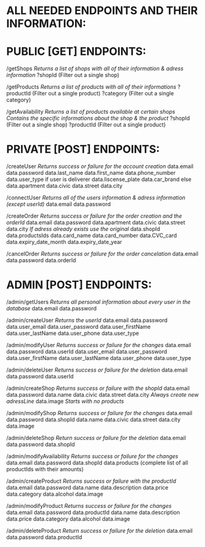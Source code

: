 # ALL NEEDED ENDPOINTS AND THEIR INFORMATION:

# PUBLIC [GET] ENDPOINTS:
/getShops
	*Returns a list of shops with all of their information & adress information*
	?shopId (Filter out a single shop)
	
/getProducts
	*Returns a list of products with all of their informations*
	?productId (Filter out a single product)
	?category (Filter out a single category)

/getAvailability
	*Returns a list of products available at certain shops*
	*Contains the specific informations about the shop & the product*
	?shopId (Filter out a single shop)
	?productId (Filter out a single product)

# PRIVATE [POST] ENDPOINTS:
/createUser
	*Returns success or failure for the account creation*
	data.email
	data.password
	data.last_name
	data.first_name
	data.phone_number
	data.user_type
	if user is deliverer
		data.liscense_plate
		data.car_brand
	else
		data.apartment
		data.civic
		data.street
		data.city

/connectUser
	*Returns all of the users information & adress information (except userId)*
	data.email
	data.password
	
/createOrder
	*Returns success or failure for the order creation and the orderId*
	data.email
	data.password
	data.apartment
	data.civic
	data.street
	data.city
	*If adress already exists use the original*
	data.shopId
	data.productsIds
	data.card_name
	data.card_number
	data.CVC_card
	data.expiry_date_month
	data.expiry_date_year
	
/cancelOrder
	*Returns success or failure for the order cancelation*
	data.email
	data.password
	data.orderId

# ADMIN [POST] ENDPOINTS:
/admin/getUsers
	*Returns all personal information about every user in the database*
	data.email
	data.password

/admin/createUser
	*Returns the userId*
	data.email
	data.password
	data.user_email
	data.user_password
	data.user_firstName
	data.user_lastName
	data.user_phone
	data.user_type
	
/admin/modifyUser
	*Returns success or failure for the changes*
	data.email
	data.password
	data.userId
	data.user_email
	data.user_password
	data.user_firstName
	data.user_lastName
	data.user_phone
	data.user_type

	
/admin/deleteUser
	*Returns success or failure for the deletion*
	data.email
	data.password
	data.userId

/admin/createShop
	*Returns success or failure with the shopId*
	data.email
	data.password
	data.name
	data.civic
	data.street
	data.city
	*Always create new adressLine*
	data.image
	*Starts with no products*
	
/admin/modifyShop
	*Returns success or failure for the changes*
	data.email
	data.password
	data.shopId
	data.name
	data.civic
	data.street
	data.city
	data.image

/admin/deleteShop
	*Return success or failure for the deletion*
	data.email
	data.password
	data.shopId

/admin/modifyAvailability
	*Returns success or failure for the changes*
	data.email
	data.password
	data.shopId
	data.products (complete list of all productIds with their amounts)

/admin/createProduct
	*Returns success or failure with the productId*
	data.email
	data.password
	data.name
	data.description
	data.price
	data.category
	data.alcohol
	data.image

/admin/modifyProduct
	*Returns success or failure for the changes*
	data.email
	data.password
	data.productId
	data.name
	data.description
	data.price
	data.category
	data.alcohol
	data.image

/admin/deleteProduct
	*Return success or failure for the deletion*
	data.email
	data.password
	data.productId